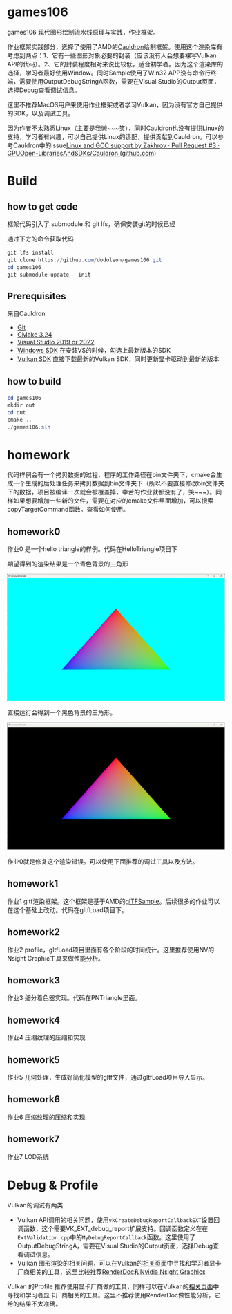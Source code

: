 # games106
games106 现代图形绘制流水线原理与实践，作业框架。

作业框架实践部分，选择了使用了AMD的[Cauldron](https://github.com/GPUOpen-LibrariesAndSDKs/Cauldron)绘制框架。使用这个渲染库有考虑到两点：1、它有一些图形对象必要的封装（应该没有人会想要裸写Vulkan API的代码）。2、它的封装程度相对来说比较低，适合初学者。因为这个渲染库的选择，学习者最好使用Window。同时Sample使用了Win32 APP没有命令行终端，需要使用OutputDebugStringA函数，需要在Visual Studio的Output页面，选择Debug查看调试信息。

这里不推荐MacOS用户来使用作业框架或者学习Vulkan，因为没有官方自己提供的SDK，以及调试工具。

因为作者不太熟悉Linux（主要是我懒~~~笑），同时Cauldron也没有提供Linux的支持，学习者有兴趣，可以自己提供Linux的适配，提供贡献到Cauldron。可以参考Cauldron中的issue[Linux and GCC support by Zakhrov · Pull Request #3 · GPUOpen-LibrariesAndSDKs/Cauldron (github.com)](https://github.com/GPUOpen-LibrariesAndSDKs/Cauldron/pull/3)

# Build

## how to get code

框架代码引入了 submodule 和 git lfs，确保安装git的时候已经

通过下方的命令获取代码

```powershell
git lfs install
git clone https://github.com/dodoleon/games106.git
cd games106
git submodule update --init
```

## Prerequisites

来自Cauldron

- [Git](https://git-scm.com/)
- [CMake 3.24](https://cmake.org/download/)
- [Visual Studio 2019 or 2022](https://visualstudio.microsoft.com/downloads/)
- [Windows SDK](https://developer.microsoft.com/en-us/windows/downloads/windows-sdk) 在安装VS的时候，勾选上最新版本的SDK
- [Vulkan SDK](https://www.lunarg.com/vulkan-sdk/) 直接下载最新的Vulkan SDK，同时更新显卡驱动到最新的版本

## how to build

```powershell
cd games106
mkdir out
cd out
cmake ..
./games106.sln
```



# homework

代码样例会有一个拷贝数据的过程，程序的工作路径在bin文件夹下，cmake会生成一个生成的后处理任务来拷贝数据到bin文件夹下（所以不要直接修改bin文件夹下的数据，项目被编译一次就会被覆盖掉，幸苦的作业就都没有了，笑~~~）。同样如果想要增加一些新的文件，需要在对应的cmake文件里面增加，可以搜索copyTargetCommand函数。查看如何使用。

## homework0

作业0 是一个hello triangle的样例。代码在HelloTriangle项目下

期望得到的渲染结果是一个青色背景的三角形

![homework0_0](./img/homework0_0.png)

直接运行会得到一个黑色背景的三角形。

![homework0_1](./img/homework0_1.png)

作业0就是修复这个渲染错误。可以使用下面推荐的调试工具以及方法。

## homework1

作业1 gltf渲染框架。这个框架是基于AMD的[glTFSample](https://github.com/GPUOpen-LibrariesAndSDKs/glTFSample)。后续很多的作业可以在这个基础上改动。代码在gltfLoad项目下。

## homework2

作业2 profile，gltfLoad项目里面有各个阶段的时间统计。这里推荐使用NV的Nsight Graphic工具来做性能分析。

## homework3

作业3 细分着色器实现。代码在PNTriangle里面。

## homework4

作业4 压缩纹理的压缩和实现

## homework5

作业5 几何处理，生成好简化模型的gltf文件，通过gltfLoad项目导入显示。

## homework6

作业6 压缩纹理的压缩和实现

## homework7

作业7 LOD系统

# Debug & Profile

Vulkan的调试有两类

- Vulkan API调用的相关问题，使用```vkCreateDebugReportCallbackEXT```设置回调函数，这个需要VK_EXT_debug_report扩展支持。回调函数定义在在```ExtValidation.cpp```中的```MyDebugReportCallback```函数。这里使用了OutputDebugStringA，需要在Visual Studio的Output页面，选择Debug查看调试信息。
- Vulkan 图形渲染的相关问题，可以在Vulkan的[相关页面](https://www.vulkan.org/tools#profilers-and-debuggers)中寻找和学习者显卡厂商相关的工具，这里比较推荐[RenderDoc](https://renderdoc.org/)和[Nvidia Nsight Graphics](https://developer.nvidia.com/nsight-graphics)

Vulkan 的Profile 推荐使用显卡厂商做的工具，同样可以在Vulkan的[相关页面](https://www.vulkan.org/tools#profilers-and-debuggers)中寻找和学习者显卡厂商相关的工具。这里不推荐使用RenderDoc做性能分析，它给的结果不太准确。

